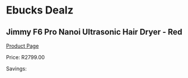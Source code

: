 
# Ebucks Dealz
## Jimmy F6 Pro Nanoi Ultrasonic Hair Dryer - Red
[Product Page](https://www.ebucks.com/web/shop/productSelected.do?prodId=1135986076&catId=1158501552)

Price: R2799.00

Savings: 


	